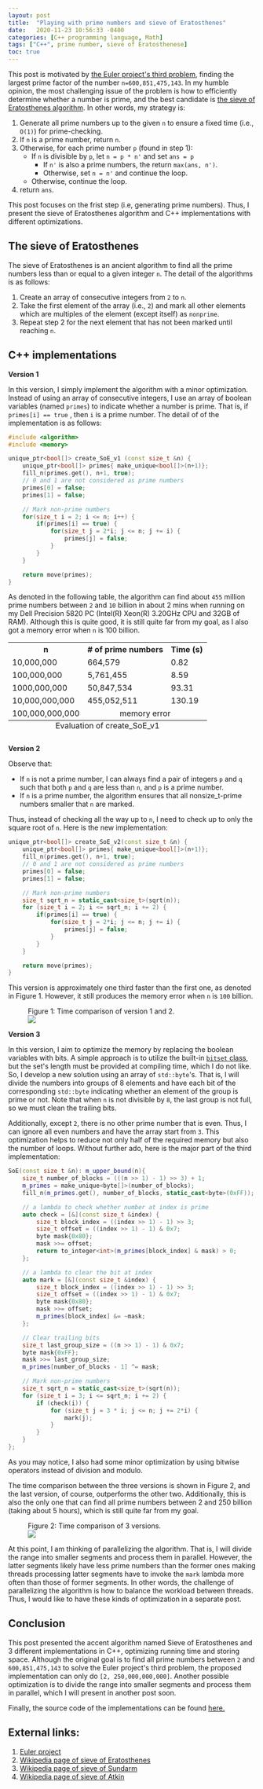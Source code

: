 ```yaml
---
layout: post
title:  "Playing with prime numbers and sieve of Eratosthenes"
date:   2020-11-23 10:56:33 -0400
categories: [C++ programming language, Math]
tags: ["C++", prime number, sieve of Eratosthenese]
toc: true
---
```


This post is motivated by [the Euler project's third problem](https://projecteuler.net/problem=3), finding the largest prime factor of the number `n=600,851,475,143`. In my humble opinion, the most challenging issue of the problem is how to efficiently determine whether a number is prime, and the best candidate is [the sieve of Eratosthenes algorithm](https://en.wikipedia.org/wiki/Sieve_of_Eratosthenes). In other words, my strategy is:

1. Generate all prime numbers up to the given `n` to ensure a fixed time (i.e., `O(1)`) for prime-checking.
2. If `n` is a prime number, return `n`.
2. Otherwise, for each prime number `p` (found in step 1):
    - If `n` is divisible by `p`, let `n = p * n'` and set `ans = p`
        - If `n'` is also a prime numbers, the return `max(ans, n')`.
        - Otherwise, set `n = n'` and continue the loop.
    - Otherwise, continue the loop.
3. return `ans`.


This post focuses on the frist step (i.e, generating prime numbers). Thus, I present the sieve of Eratosthenes algorithm and C++ implementations with different optimizations.

## The sieve of Eratosthenes

The sieve of Eratosthenes is an ancient algorithm to find all the prime numbers less than or equal to a given integer `n`. The detail of the algorithms is as follows:

1. Create an array of consecutive integers from `2` to `n`.
1. Take the first element of the array (i.e., `2`) and mark all other elements which are multiples of the element (except itself) as `nonprime`.
1. Repeat step 2 for the next element that has not been marked until reaching `n`.

## C++ implementations

**Version 1**

In this version, I simply implement the algorithm with a minor optimization. Instead of using an array of consecutive integers, I use an array of boolean variables (named `primes`) to indicate whether a number is prime. That is, if `primes[i] == true` , then `i` is a prime number. The detail of of the implementation is as follows:

```C++
#include <algorithm>
#include <memory>

unique_ptr<bool[]> create_SoE_v1 (const size_t &n) {
    unique_ptr<bool[]> primes{ make_unique<bool[]>(n+1)};
    fill_n(primes.get(), n+1, true);
    // 0 and 1 are not considered as prime numbers
    primes[0] = false;
    primes[1] = false;

    // Mark non-prime numbers
    for(size_t i = 2; i <= n; i++) {
        if(primes[i] == true) {
            for(size_t j = 2*i; j <= n; j += i) {
                primes[j] = false;
            }
        }
    }

    return move(primes);
}
```

As denoted in the following table, the algorithm can find about `455` million prime numbers between `2` and `10` billion in about 2 mins when running on my Dell Precision 5820 PC (Intel(R) Xeon(R) 3.20GHz CPU and 32GB of RAM). Although this is quite good, it is still quite far from my goal, as I also got a memory error when `n` is 100 billion.

<table>
  <caption style="caption-side:bottom">Evaluation of create_SoE_v1 </caption>
  <tr>
    <th>n</th>
    <th># of prime numbers</th>
    <th>Time (s)</th>
  </tr>
  <tr>
    <td>10,000,000</td>
    <td>664,579</td>
    <td>0.82</td>
  </tr>
  <tr>
    <td>100,000,000</td>
    <td>5,761,455</td>
    <td>8.59</td>
  </tr>
  <tr>
    <td>1000,000,000</td>
    <td>50,847,534</td>
    <td>93.31</td>
  </tr>
  <tr>
    <td>10,000,000,000</td>
    <td>455,052,511</td>
    <td>130.19</td>
  </tr>
  <tr>
    <td>100,000,000,000</td>
    <td colspan="2" style="text-align:center;">memory error</td>
  </tr>
</table>

**Version 2**

Observe that:

- If `n` is not a prime number, I can always find a pair of integers `p` and `q` such that both `p` and `q` are less than `n`, and `p` is a prime number.
- If `n` is a prime number, the algorithm ensures that all nonsize_t-prime numbers smaller that `n` are marked.

Thus, instead of checking all the way up to `n`, I need to check up to only the square root of `n`. Here is the new implementation:

```C++
unique_ptr<bool[]> create_SoE_v2(const size_t &n) {
    unique_ptr<bool[]> primes{ make_unique<bool[]>(n+1)};
    fill_n(primes.get(), n+1, true);
    // 0 and 1 are not considered as prime numbers
    primes[0] = false;
    primes[1] = false;

    // Mark non-prime numbers
    size_t sqrt_n = static_cast<size_t>(sqrt(n));
    for (size_t i = 2; i <= sqrt_n; i += 2) {
        if(primes[i] == true) {
            for(size_t j = 2*i; j <= n; j += i) {
                primes[j] = false;
            }
        }
    }

    return move(primes);
}
```

This version is approximately one third faster than the first one, as denoted in Figure 1. However, it still produces the memory error when `n` is `100` billion.

<figure>
  <figcaption>Figure 1: Time comparison of version 1 and 2.</figcaption>
  <img src="/assets/images/soe_time_comparison_1.png"/>
</figure>


**Version 3**

In this version, I aim to optimize the memory by replacing the boolean variables with bits. A simple approach is to utilize the built-in [`bitset` class](https://en.cppreference.com/w/cpp/utility/bitset), but the set's length must be provided at compiling time, which I do not like.  So, I develop a new solution using an array of `std::byte`'s. That is, I will divide the numbers into groups of 8 elements and have each bit of the corresponding `std::byte` indicating whether an element of the group is prime or not. Note that when `n` is not divisible by `8`, the last group is not full, so we must clean the trailing bits.

Additionally, except `2`, there is no other prime number that is even. Thus, I can ignore all even numbers and have the array start from `3`. This optimization helps to reduce not only  half of the required memory but also the number of loops. Without further ado, here is the major part of the third implementation:

```C++
SoE(const size_t &n): m_upper_bound(n){
    size_t number_of_blocks = (((n >> 1) - 1) >> 3) + 1;
    m_primes = make_unique<byte[]>(number_of_blocks);
    fill_n(m_primes.get(), number_of_blocks, static_cast<byte>(0xFF));

    // a lambda to check whether number at index is prime
    auto check = [&](const size_t &index) {
        size_t block_index = ((index >> 1) - 1) >> 3;
        size_t offset = ((index >> 1) - 1) & 0x7;
        byte mask{0x80};
        mask >>= offset;
        return to_integer<int>(m_primes[block_index] & mask) > 0;
    };

    // a lambda to clear the bit at index
    auto mark = [&](const size_t &index) {
        size_t block_index = ((index >> 1) - 1) >> 3;
        size_t offset = ((index >> 1) - 1) & 0x7;
        byte mask{0x80};
        mask >>= offset;
        m_primes[block_index] &= ~mask;
    };

    // Clear trailing bits
    size_t last_group_size = ((n >> 1) - 1) & 0x7;
    byte mask{0xFF};
    mask >>= last_group_size;
    m_primes[number_of_blocks - 1] ^= mask;

    // Mark non-prime numbers
    size_t sqrt_n = static_cast<size_t>(sqrt(n));
    for (size_t i = 3; i <= sqrt_n; i += 2) {
        if (check(i)) {
            for (size_t j = 3 * i; j <= n; j += 2*i) {
                mark(j);
            }
        }
    }
};
```

As you may notice, I also had some minor optimization by using bitwise operators instead of division and modulo.

The time comparison between the three versions is shown in Figure 2, and the last version, of course,  outperforms the other two. Additionally, this is also the only one that can find all prime numbers between 2 and 250 billion (taking about 5 hours), which is still quite far from my goal.

<figure>
  <figcaption>Figure 2: Time comparison of 3 versions.</figcaption>
  <img src="/assets/images/soe_time_comparison_2.png"/>
</figure>

At this point, I am thinking of parallelizing the algorithm. That is, I will divide the range into smaller segments and process them in parallel. However, the latter segments likely have less prime numbers than the former ones making threads processing latter segments have to invoke the `mark` lambda more often than those of former segments. In other words, the challenge of parallelizing the algorithm is how to balance the workload between threads. Thus, I would like to have these kinds of optimization in a separate post.

## Conclusion

This post presented the accent algorithm named Sieve of Eratosthenes and 3 different implementations in C++, optimizing running time and storing space. Although the original goal is to find all prime numbers between `2` and `600,851,475,143` to solve the Euler project's third problem, the proposed implementation can only do `[2, 250,000,000,000]`. Another possible optimization is to divide the range into smaller segments and process them in parallel, which I will present in another post soon.

Finally, the source code of the implementations can be found [here.](https://github.com/vuanhduy/PrimeNumbersAndSieves)

## External links:

1. [Euler project](https://projecteuler.net/)
1. [Wikipedia page of sieve of Eratosthenes](https://en.wikipedia.org/wiki/Sieve_of_Eratosthenes)
1. [Wikipedia page of sieve of Sundarm](https://en.wikipedia.org/wiki/Sieve_of_Sundaram)
1. [Wikipedia page of sieve of Atkin](https://en.wikipedia.org/wiki/Sieve_of_Atkin)
